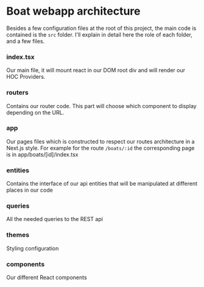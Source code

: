 # Boat webapp architecture

Besides a few configuration files at the root of this project, the main code is contained is the `src` folder.
I'll explain in detail here the role of each folder, and a few files.

### index.tsx
Our main file, it will mount react in our DOM root div and will render our HOC Providers.

### routers
Contains our router code.
This part will choose which component to display depending on the URL.

### app
Our pages files which is constructed to respect our routes architecture in a Next.js style.
For example for the route `/boats/:id` the corresponding page is in app/boats/[id]/index.tsx

### entities
Contains the interface of our api entities that will be manipulated at different places in our code

### queries
All the needed queries to the REST api

### themes
Styling configuration

### components
Our different React components


